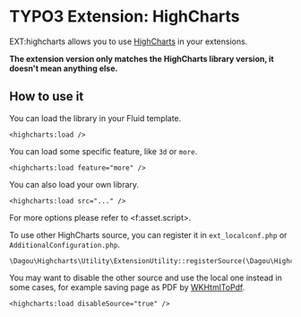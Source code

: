 # TYPO3 Extension: HighCharts

EXT:highcharts allows you to use [HighCharts](https://www.highcharts.com/) in your extensions.

**The extension version only matches the HighCharts library version, it doesn't mean anything else.**

## How to use it
You can load the library in your Fluid template.

	<highcharts:load />

You can load some specific feature, like `3d` or `more`.

    <highcharts:load feature="more" />

You can also load your own library.

    <highcharts:load src="..." />

For more options please refer to &lt;f:asset.script&gt;.

To use other HighCharts source, you can register it in `ext_localconf.php` or `AdditionalConfiguration.php`.

    \Dagou\Highcharts\Utility\ExtensionUtility::registerSource(\Dagou\Highcharts\Source\HighCharts::class);

You may want to disable the other source and use the local one instead in some cases, for example saving page as PDF by [WKHtmlToPdf](https://wkhtmltopdf.org/).

    <highcharts:load disableSource="true" />
